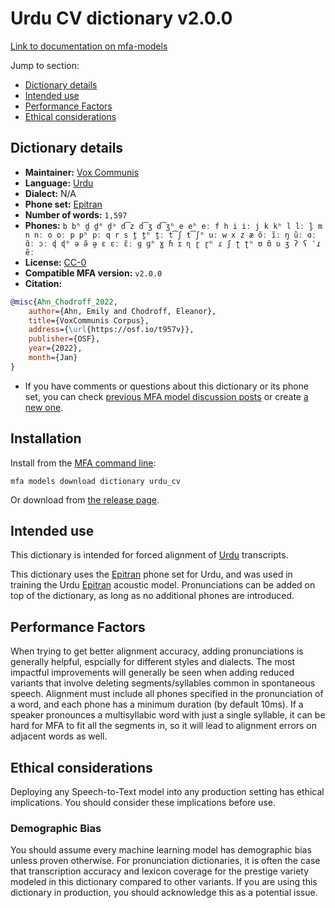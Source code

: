 
# Urdu CV dictionary v2.0.0

[Link to documentation on mfa-models](https://mfa-models.readthedocs.io/en/main/dictionary/urdu_cv.html)

Jump to section:

- [Dictionary details](#dictionary-details)
- [Intended use](#intended-use)
- [Performance Factors](#performance-factors)
- [Ethical considerations](#ethical-considerations)

## Dictionary details

- **Maintainer:** [Vox Communis](https://osf.io/t957v/)
- **Language:** [Urdu](https://en.wikipedia.org/wiki/Urdu)
- **Dialect:** N/A
- **Phone set:** [Epitran](https://github.com/dmort27/epitran)
- **Number of words:** `1,597`
- **Phones:** `b bʱ d̪ d̪ʱ d̪ᵊ d͡z d͡ʒ d͡ʒʱ e eʱ eː f h i iː j k kʰ l lː l̪ m n nː o oː p pʰ pː q r s t̪ t̪ʰ t̪ː t͡ʃ t͡ʃʰ uː w x z æ õː ĩː ŋ ũː ɑː ɑ̃ː ɔː ɖ ɖʱ ə ə̃ ə̯ ɛ ɛː ɛ̃ː ɡ ɡʱ ɣ ɦ ɪ ɳ ɽ ɽʱ ɾ ʃ ʈ ʈʰ ʊ ʊ̃ ʋ ʒ ʔ ʕ ˈɾ ẽː`
- **License:** [CC-0](https://creativecommons.org/publicdomain/zero/1.0/)
- **Compatible MFA version:** `v2.0.0`
- **Citation:**

```bibtex
@misc{Ahn_Chodroff_2022,
	author={Ahn, Emily and Chodroff, Eleanor},
	title={VoxCommunis Corpus},
	address={\url{https://osf.io/t957v}},
	publisher={OSF},
	year={2022},
	month={Jan}
}
```

- If you have comments or questions about this dictionary or its phone set, you can check [previous MFA model discussion posts](https://github.com/MontrealCorpusTools/mfa-models/discussions?discussions_q=Urdu+CV+dictionary+v2.0.0) or create [a new one](https://github.com/MontrealCorpusTools/mfa-models/discussions/new).

## Installation

Install from the [MFA command line](https://montreal-forced-aligner.readthedocs.io/en/latest/user_guide/models/index.html):

```
mfa models download dictionary urdu_cv
```

Or download from [the release page](https://github.com/MontrealCorpusTools/mfa-models/releases/tag/dictionary-urdu_cv-v2.0.0).

## Intended use

This dictionary is intended for forced alignment of [Urdu](https://en.wikipedia.org/wiki/Urdu) transcripts.

This dictionary uses the [Epitran](https://github.com/dmort27/epitran) phone set for Urdu, and was used in training the Urdu [Epitran](https://github.com/dmort27/epitran) acoustic model. Pronunciations can be added on top of the dictionary, as long as no additional phones are introduced.

## Performance Factors

When trying to get better alignment accuracy, adding pronunciations is generally helpful, espcially for different styles and dialects. The most impactful improvements will generally be seen when adding reduced variants that involve deleting segments/syllables common in spontaneous speech.  Alignment must include all phones specified in the pronunciation of a word, and each phone has a minimum duration (by default 10ms). If a speaker pronounces a multisyllabic word with just a single syllable, it can be hard for MFA to fit all the segments in, so it will lead to alignment errors on adjacent words as well.

## Ethical considerations

Deploying any Speech-to-Text model into any production setting has ethical implications. You should consider these implications before use.

### Demographic Bias

You should assume every machine learning model has demographic bias unless proven otherwise. For pronunciation dictionaries, it is often the case that transcription accuracy and lexicon coverage for the prestige variety modeled in this dictionary compared to other variants. If you are using this dictionary in production, you should acknowledge this as a potential issue.
